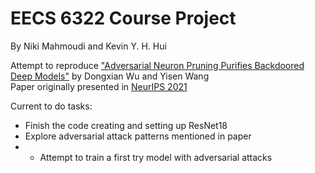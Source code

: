 # EECS 6322 Course Project

By Niki Mahmoudi and Kevin Y. H. Hui

Attempt to reproduce ["Adversarial Neuron Pruning Purifies Backdoored Deep Models"](https://openreview.net/pdf?id=4cEapqXfP30) by Dongxian Wu and Yisen Wang \
Paper originally presented in [NeurIPS 2021](https://neurips.cc/virtual/2021/poster/27055)

Current to do tasks:
- Finish the code creating and setting up ResNet18
- Explore adversarial attack patterns mentioned in paper
- - Attempt to train a first try model with adversarial attacks